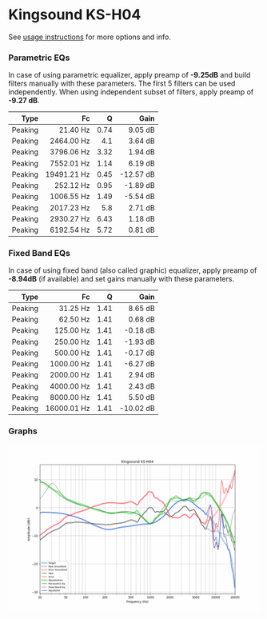 # Kingsound KS-H04
See [usage instructions](https://github.com/jaakkopasanen/AutoEq#usage) for more options and info.

### Parametric EQs
In case of using parametric equalizer, apply preamp of **-9.25dB** and build filters manually
with these parameters. The first 5 filters can be used independently.
When using independent subset of filters, apply preamp of **-9.27 dB**.

| Type    | Fc          |    Q | Gain      |
|--------:|------------:|-----:|----------:|
| Peaking | 21.40 Hz    | 0.74 | 9.05 dB   |
| Peaking | 2464.00 Hz  | 4.1  | 3.64 dB   |
| Peaking | 3796.06 Hz  | 3.32 | 1.94 dB   |
| Peaking | 7552.01 Hz  | 1.14 | 6.19 dB   |
| Peaking | 19491.21 Hz | 0.45 | -12.57 dB |
| Peaking | 252.12 Hz   | 0.95 | -1.89 dB  |
| Peaking | 1006.55 Hz  | 1.49 | -5.54 dB  |
| Peaking | 2017.23 Hz  | 5.8  | 2.71 dB   |
| Peaking | 2930.27 Hz  | 6.43 | 1.18 dB   |
| Peaking | 6192.54 Hz  | 5.72 | 0.81 dB   |

### Fixed Band EQs
In case of using fixed band (also called graphic) equalizer, apply preamp of **-8.94dB**
(if available) and set gains manually with these parameters.

| Type    | Fc          |    Q | Gain      |
|--------:|------------:|-----:|----------:|
| Peaking | 31.25 Hz    | 1.41 | 8.65 dB   |
| Peaking | 62.50 Hz    | 1.41 | 0.68 dB   |
| Peaking | 125.00 Hz   | 1.41 | -0.18 dB  |
| Peaking | 250.00 Hz   | 1.41 | -1.93 dB  |
| Peaking | 500.00 Hz   | 1.41 | -0.17 dB  |
| Peaking | 1000.00 Hz  | 1.41 | -6.27 dB  |
| Peaking | 2000.00 Hz  | 1.41 | 2.94 dB   |
| Peaking | 4000.00 Hz  | 1.41 | 2.43 dB   |
| Peaking | 8000.00 Hz  | 1.41 | 5.50 dB   |
| Peaking | 16000.01 Hz | 1.41 | -10.02 dB |

### Graphs
![](./Kingsound%20KS-H04.png)